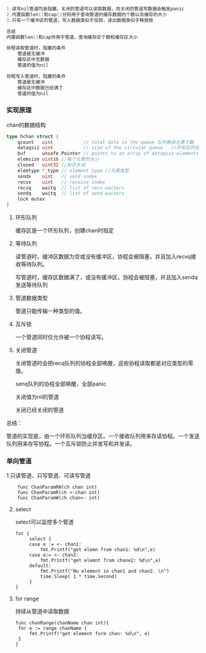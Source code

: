 ```go
1.读写nil管道均会阻塞。关闭的管道可以读取数据，向关闭的管道写数据会触发panic
2.内置函数len()和cap()分别用于查询管道的缓存数据的个数以及缓存的大小
3.只有一个缓冲区的管道，写入数据类似于加锁，读出数据类似于释放锁

总结
内置函数len()和cap作用于管道，查询缓存区个数和缓存区大小

协程读取管道时，阻塞的条件
    管道是无缓冲
    缓存区中无数据
    管道的值为nil

协程写入管道时，阻塞的条件
    管道是无缓冲
    缓存区中数据已经满了
    管道的值为nil

```



### 实现原理

chan的数据结构

```go
type hchan struct {
	qcount   uint           // total data in the queue 队列剩余元素个数
	dataqsiz uint           // size of the circular queue	//环形队列长度
	buf      unsafe.Pointer // points to an array of dataqsiz elements //指针
	elemsize uint16	//每个元素的大小
	closed   uint32	//标识关闭
	elemtype *_type // element type	//元素类型
	sendx    uint   // send index
	recvx    uint   // receive index
	recvq    waitq  // list of recv waiters
	sendq    waitq  // list of send waiters
	lock mutex
}
```



1. 环形队列

   缓存区是一个环形队列，创建chan时指定

2. 等待队列

   读管道时，缓冲区数据为空或没有缓冲区，协程会被阻塞，并且加入recvq接收等待队列。

   写管道时，缓存区数据满了，或没有缓冲区，协程会被阻塞，并且加入sendq发送等待队列

3. 管道数据类型

   管道只能传输一种类型的值。

4. 互斥锁

   一个管道同时仅允许被一个协程读写。

5. 关闭管道

   关闭管道时会把recq队列的协程全部唤醒，这些协程读取都是对应类型的零值。

   senq队列的协程全部唤醒，全部panic

   关闭值为nil的管道

   关闭已经关闭的管道

总结：

​	管道的实现是，由一个环形队列当缓存区。一个接收队列用来存读协程。一个发送队列用来存写协程。一个互斥锁防止并发写和并发读。



### 单向管道

1.只读管道、只写管道、可读写管道

```
	func ChanParamRW(ch chan int)
	func ChanParamR(ch <-chan int)
	func ChanParamW(ch chan<- int)
```

2. select

   select可以监控多个管道

   ```
   for {
   		select {
   		case e := <- chan1:
   			fmt.Printf("get elemn from chan1: %d\n",e)
   		case e:= <- chan2:
   			fmt.Printf("get elemnt from chane2: %d\n",e)
   		default:
   			fmt.Printf("No element in chan1 and chan2. \n")
   			time.Sleep( 1 * time.Second)
   		}
   }
   ```

   

3. for range

   持续从管道中读取数据

   ```
   func chanRange(chanName chan int){
   	for e := range chanName {
   		fmt.Printf("get element form chan: %d\n", e)
   	}
   }
   ```

   

​	